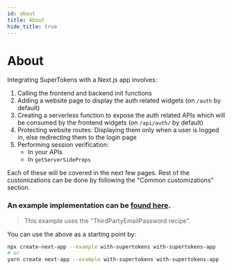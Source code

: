 ```yaml
---
id: about
title: About
hide_title: true
---
```


<!-- COPY DOCS -->
<!-- ./thirdpartyemailpassword/nextjs/about.md -->

# About

Integrating SuperTokens with a Next.js app involves:
1) Calling the frontend and backend init functions
2) Adding a website page to display the auth related widgets (on `/auth` by default)
3) Creating a serverless function to expose the auth related APIs which will be consumed by the frontend widgets (on `/api/auth/` by default)
4) Protecting website routes: Displaying them only when a user is logged in, else redirecting them to the login page
5) Performing session verification:
    - In your APIs
    - In `getServerSideProps`

Each of these will be covered in the next few pages. Rest of the customizations can be done by following the "Common customizations" section.

### An example implementation can be [found here](https://github.com/supertokens/next.js/tree/canary/examples/with-supertokens).

> This example uses the "ThirdPartyEmailPassword recipe".

You can use the above as a starting point by:

```bash
npx create-next-app --example with-supertokens with-supertokens-app
# or
yarn create next-app --example with-supertokens with-supertokens-app
```
